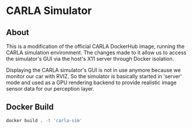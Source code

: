 
# CARLA Simulator

## About
This is a modification of the official CARLA DockerHub image, running the CARLA simulation environment.
The changes made to it allow us to access the simulator's GUI via the host's X11 server through Docker isolation.

Displaying the CARLA simulator's GUI is not in use anymore because we monitor our car with RVIZ.
So the simulator is basically started in 'server' mode and used as a GPU rendering backend to provide
realistic image sensor data for our perception layer.

## Docker Build

```sh
docker build . -t 'carla-sim'
```
